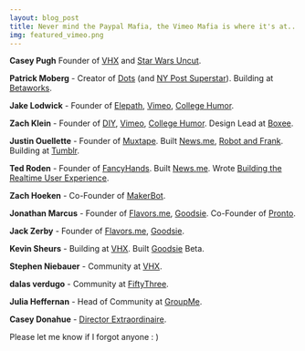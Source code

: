 ```yaml
---
layout: blog_post
title: Never mind the Paypal Mafia, the Vimeo Mafia is where it's at...
img: featured_vimeo.png
---
```


**Casey Pugh** Founder of [VHX](http://vhx.tv) and [Star Wars Uncut](http://www.starwarsuncut.com/).

<!-- more -->

**Patrick Moberg** - Creator of [Dots](https://itunes.apple.com/us/app/dots-a-game-about-connecting/id632285588?mt=8) (and [NY Post Superstar](http://www.nypost.com/p/news/regional/item_aPC53HBd7ng4OPSlBoOWWP)). Building at [Betaworks](http://betaworks.com).

**Jake Lodwick** - Founder of [Elepath](http://www.elepath.com/), [Vimeo](http://vimeo.com), [College Humor](http://collegehumor.com).

**Zach Klein** - Founder of [DIY](http://diy.org), [Vimeo](http://vimeo.com), [College Humor](http://collegehumor.com). Design Lead at [Boxee](http://www.boxee.tv).

**Justin Ouellette** - Founder of [Muxtape](http://muxtape.com). Built [News.me](http://news.me), [Robot and Frank](http://bits.blogs.nytimes.com/2012/07/13/one-on-one-justin-ouellette-designer-of-interfaces-for-robot-frank/). Building at [Tumblr](http://tumblr.com).

**Ted Roden** - Founder of [FancyHands](http://fancyhands.com). Built [News.me](http://news.me). Wrote [Building the Realtime User Experience](http://www.amazon.com/Building-Realtime-User-Experience-ebook/dp/B0043EWV7O).

**Zach Hoeken** - Co-Founder of [MakerBot](http://makerbot.com).

**Jonathan Marcus** - Founder of [Flavors.me](http://flavors.me), [Goodsie](http://goodsie.com). Co-Founder of [Pronto](http://pronto.com).

**Jack Zerby** - Founder of [Flavors.me](http://flavors.me), [Goodsie](http://goodsie.com).

**Kevin Sheurs** - Building at [VHX](http://vhx.tv). Built [Goodsie](http://goodsie.com) Beta.

**Stephen Niebauer** - Community at [VHX](http://vhx.tv).

**dalas verdugo** - Community at [FiftyThree](http://www.fiftythree.com/).

**Julia Heffernan** - Head of Community at [GroupMe](http://groupme.com).

**Casey Donahue** - [Director Extraordinaire](https://vimeo.com/caseydonahue).

Please let me know if I forgot anyone : )
